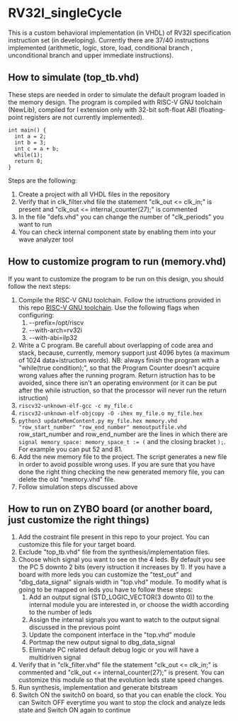 # RV32I_singleCycle
This is a custom behavioral implementation (in VHDL) of RV32I specification instruction set (in developing). Currently there are 37/40 instructions implemented (arithmetic, logic, store, load, conditional branch , unconditional branch and upper immediate instructions).


## How to simulate (top_tb.vhd)
These steps are needed in order to simulate the default program loaded in the memory design.
The program is compiled with RISC-V GNU toolchain (NewLib), compiled for I extension only with 32-bit soft-float ABI (floating-point registers are not currently implemented).
```
int main() {
  int a = 2;
  int b = 3;
  int c = a + b;
  while(1);
  return 0;
}
```
Steps are the following:
1. Create a project with all VHDL files in the repository
2. Verify that in clk_filter.vhd file the statement "clk_out <= clk_in;" is present and "clk_out <= internal_counter(27);" is commented
3. In the file "defs.vhd" you can change the number of "clk_periods" you want to run
4. You can check internal component state by enabling them into your wave analyzer tool


## How to customize program to run (memory.vhd)
If you want to customize the program to be run on this design, you should follow the next steps:
1. Compile the RISC-V GNU toolchain. Follow the istructions provided in this repo [RISC-V GNU toolchain](https://github.com/riscv/riscv-gnu-toolchain). Use the following flags when configuring:
    1. --prefix=/opt/riscv
    2. --with-arch=rv32i
    3. --with-abi=ilp32
2. Write a C program. Be carefull about overlapping of code area and stack, because, currently, memory support just 4096 bytes (a maximum of 1024 data+istruction words). NB: always finish the program with a "while(true condition);", so that the Program Counter doesn't acquire wrong values after the running program. Return istruction has to be avoided, since there isn't an operating environment (or it can be put after the while istruction, so that the processor will never run the return istruction)
3. ```riscv32-unknown-elf-gcc -c my_file.c```
4. ```riscv32-unknown-elf-objcopy -O -ihex my_file.o my_file.hex```
5. ```python3 updateMemContent.py my_file.hex memory.vhd "row_start_number" "row_end_number" memoutputfile.vhd``` 
row_start_number and row_end_number are the lines in which there are     ```    signal memory_space: memory_space_t := (``` and the closing bracket ```);```. For example you can put 52 and 81.
6. Add the new memory file to the project. The script generates a new file in order to avoid possible wrong uses. If you are sure that you have done the right thing checking the new generated memory file, you can delete the old "memory.vhd" file.
7. Follow simulation steps discussed above

## How to run on ZYBO board (or another board, just customize the right things)
1. Add the costraint file present in this repo to your project. You can customize this file for your target board.
2. Exclude "top_tb.vhd" file from the synthesis/implementation files.
3. Choose which signal you want to see on the 4 leds. By default you see the PC 5 downto 2 bits (every istruction it increases by 1). If you have a board with more leds you can customize the "test_out" and "dbg_data_signal" signals width in "top.vhd" module.  To modify what is going to be mapped on leds you have to follow these steps:
    1. Add an output signal (STD_LOGIC_VECTOR(3 downto 0)) to the internal module you are interested in, or choose the width according to the number of leds
    2. Assign the internal signals you want to watch to the output signal discussed in the previous point
    3. Update the component interface in the "top.vhd" module
    4. Portmap the new output signal to dbg_data_signal
    5. Eliminate PC related default debug logic or you will have a multidriven signal
4. Verify that in "clk_filter.vhd" file the statement "clk_out <= clk_in;" is commented and "clk_out <= internal_counter(27);" is present. You can customize this module so that the evolution leds state speed changes.
5. Run synthesis, implementation and generate bitstream
6. Switch ON the switch0 on board, so that you can enable the clock. You can Switch OFF everytime you want to stop the clock and analyze leds state and Switch ON again to continue
